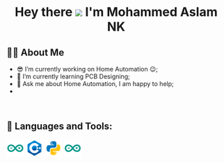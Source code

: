 <h1 align="center">Hey there <img src="https://raw.githubusercontent.com/MartinHeinz/MartinHeinz/master/wave.gif" width="30px"> I'm Mohammed Aslam NK</h1>

## 🙋‍♂️ About Me

- :sunglasses: I’m currently working on Home Automation :wink:;
- 🌱 I’m currently learning PCB Designing;
- 💬 Ask me about Home Automation, I am happy to help;
- 
<br/>

## 🚀 Languages and Tools:

<p align="left"> 
<code><img height="40" src="https://github.com/MOHAMMEDASLAMNK/MOHAMMEDASLAMNK/blob/main/logo/icons8-arduino.svg"></code>
<code><img height="40" src="https://github.com/MOHAMMEDASLAMNK/MOHAMMEDASLAMNK/blob/main/logo/icons8-c%2B%2B.svg"></code>
<code><img height="40" src="https://github.com/MOHAMMEDASLAMNK/MOHAMMEDASLAMNK/blob/main/logo/icons8-python.svg"></code>
<code><img height="40" src="https://github.com/MOHAMMEDASLAMNK/MOHAMMEDASLAMNK/blob/main/logo/icons8-arduino.svg"></code>
    
</p>


